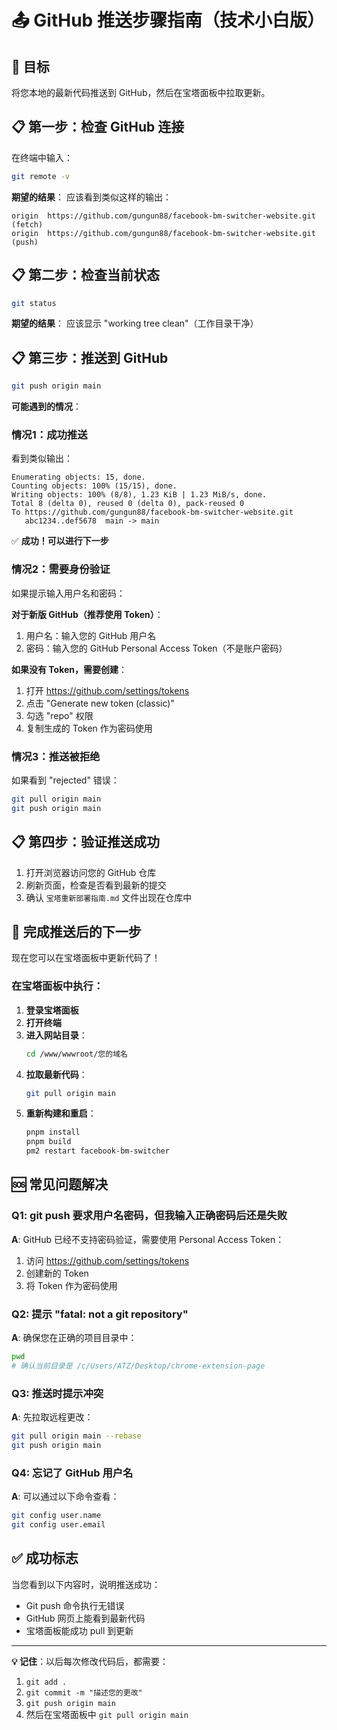 # 📤 GitHub 推送步骤指南（技术小白版）

## 🎯 目标
将您本地的最新代码推送到 GitHub，然后在宝塔面板中拉取更新。

## 📋 第一步：检查 GitHub 连接

在终端中输入：
```bash
git remote -v
```

**期望的结果**：
应该看到类似这样的输出：
```
origin  https://github.com/gungun88/facebook-bm-switcher-website.git (fetch)
origin  https://github.com/gungun88/facebook-bm-switcher-website.git (push)
```

## 📋 第二步：检查当前状态

```bash
git status
```

**期望的结果**：
应该显示 "working tree clean"（工作目录干净）

## 📋 第三步：推送到 GitHub

```bash
git push origin main
```

**可能遇到的情况**：

### 情况1：成功推送
看到类似输出：
```
Enumerating objects: 15, done.
Counting objects: 100% (15/15), done.
Writing objects: 100% (8/8), 1.23 KiB | 1.23 MiB/s, done.
Total 8 (delta 0), reused 0 (delta 0), pack-reused 0
To https://github.com/gungun88/facebook-bm-switcher-website.git
   abc1234..def5678  main -> main
```
✅ **成功！可以进行下一步**

### 情况2：需要身份验证
如果提示输入用户名和密码：

**对于新版 GitHub（推荐使用 Token）**：
1. 用户名：输入您的 GitHub 用户名
2. 密码：输入您的 GitHub Personal Access Token（不是账户密码）

**如果没有 Token，需要创建**：
1. 打开 https://github.com/settings/tokens
2. 点击 "Generate new token (classic)"
3. 勾选 "repo" 权限
4. 复制生成的 Token 作为密码使用

### 情况3：推送被拒绝
如果看到 "rejected" 错误：
```bash
git pull origin main
git push origin main
```

## 📋 第四步：验证推送成功

1. 打开浏览器访问您的 GitHub 仓库
2. 刷新页面，检查是否看到最新的提交
3. 确认 `宝塔重新部署指南.md` 文件出现在仓库中

## 🎯 完成推送后的下一步

现在您可以在宝塔面板中更新代码了！

### 在宝塔面板中执行：

1. **登录宝塔面板**
2. **打开终端**
3. **进入网站目录**：
   ```bash
   cd /www/wwwroot/您的域名
   ```
4. **拉取最新代码**：
   ```bash
   git pull origin main
   ```
5. **重新构建和重启**：
   ```bash
   pnpm install
   pnpm build
   pm2 restart facebook-bm-switcher
   ```

## 🆘 常见问题解决

### Q1: git push 要求用户名密码，但我输入正确密码后还是失败
**A**: GitHub 已经不支持密码验证，需要使用 Personal Access Token：
1. 访问 https://github.com/settings/tokens
2. 创建新的 Token
3. 将 Token 作为密码使用

### Q2: 提示 "fatal: not a git repository"
**A**: 确保您在正确的项目目录中：
```bash
pwd
# 确认当前目录是 /c/Users/ATZ/Desktop/chrome-extension-page
```

### Q3: 推送时提示冲突
**A**: 先拉取远程更改：
```bash
git pull origin main --rebase
git push origin main
```

### Q4: 忘记了 GitHub 用户名
**A**: 可以通过以下命令查看：
```bash
git config user.name
git config user.email
```

## ✅ 成功标志

当您看到以下内容时，说明推送成功：
- Git push 命令执行无错误
- GitHub 网页上能看到最新代码
- 宝塔面板能成功 pull 到更新

---

**💡 记住**：以后每次修改代码后，都需要：
1. `git add .`
2. `git commit -m "描述您的更改"`  
3. `git push origin main`
4. 然后在宝塔面板中 `git pull origin main`
